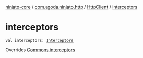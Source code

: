 [ninjato-core](../../index.md) / [com.agoda.ninjato.http](../index.md) / [HttpClient](index.md) / [interceptors](./interceptors.md)

# interceptors

`val interceptors: `[`Interceptors`](../../com.agoda.ninjato.intercept/-interceptors/index.md)

Overrides [Commons.interceptors](../../com.agoda.ninjato.dsl/-commons/interceptors.md)

